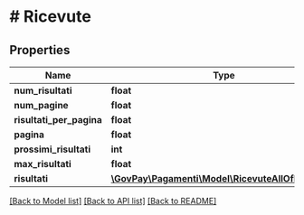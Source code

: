 # # Ricevute

## Properties

Name | Type | Description | Notes
------------ | ------------- | ------------- | -------------
**num_risultati** | **float** |  | [optional]
**num_pagine** | **float** |  | [optional]
**risultati_per_pagina** | **float** |  | [optional]
**pagina** | **float** |  | [optional]
**prossimi_risultati** | **int** |  | [optional]
**max_risultati** | **float** |  | [optional]
**risultati** | [**\GovPay\Pagamenti\Model\RicevuteAllOfRisultati[]**](RicevuteAllOfRisultati.md) |  | [optional]

[[Back to Model list]](../../README.md#models) [[Back to API list]](../../README.md#endpoints) [[Back to README]](../../README.md)
